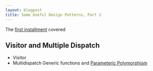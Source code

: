 ```yaml
---
layout: blogpost
title: Some Useful Design Patterns, Part 2
---
```


The [first installment]() covered 

## Visitor and Multiple Dispatch ##











* Visitor
* Multidispatch Generic functions and [Parameteric Polymorphism](http://en.wikipedia.org/wiki/Parametric_polymorphism)

